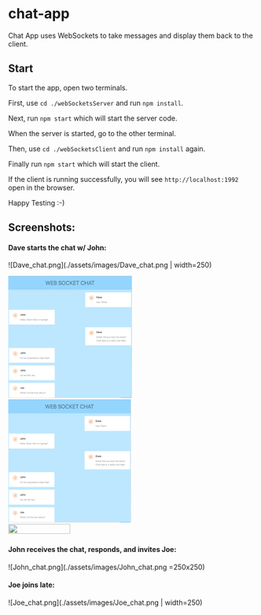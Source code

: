 # chat-app
Chat App uses WebSockets to take messages and display them back to the client.

## Start
To start the app, open two terminals.

First, use `cd ./webSocketsServer` and run `npm install`.

Next, run `npm start` which will start the server code. 

When the server is started, go to the other terminal.

Then, use `cd ./webSocketsClient` and run `npm install` again.

Finally run `npm start` which will start the client.

If the client is running successfully, you will see `http://localhost:1992` open in the browser.

Happy Testing :-)

## Screenshots:

#### Dave starts the chat w/ John:

![Dave_chat.png](./assets/images/Dave_chat.png | width=250)

<img src="./assets/images/Dave_chat.png" width=50% height=50%>
<img src="./assets/images/Dave_chat.png" width="250" height="250">

<img src="https://github.com/littleh322/chat-app/tree/main/assets/images/Dave_chat.png" width=50% height=50%>

#### John receives the chat, responds, and invites Joe:

![John_chat.png](./assets/images/John_chat.png =250x250)

#### Joe joins late:

![Joe_chat.png](./assets/images/Joe_chat.png | width=250)

